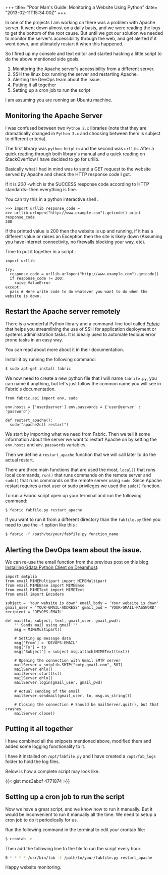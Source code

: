 +++
title= "Poor Man's Guide: Monitoring a Website Using Python"
date= "2013-02-11T15:34:00Z"
+++

In one of the projects I am working on there was a problem with Apache server.
It went down almost on a daily basis, and we were reading the logs to get the
bottom of the root cause. But until we got our solution we needed to monitor the
server's accessibility through the web, and get alerted if it went down, and
ultimately restart it when this happened.

So I fired up my console and text editor and started hacking a little script to
do the above mentioned side goals.

1.  Monitoring the Apache server's accessibility from a different server.
2.  SSH the linux box running the server and restarting Apache.
3.  Alerting the DevOps team about the issue.
4.  Putting it all together
5.  Setting up a cron job to run the script

I am assuming you are running an Ubuntu machine.

## Monitoring the Apache Server

I was confused between two `Python 2.x` libraries (note that they are
dramatically changed in `Python 3.x` and choosing between them is subject to
different criteria).

The first library was `python-httplib` and the second was `urllib`. After a
quick reading through both library's manual and a quick reading on StackOverflow
I have decided to go for urllib.

Basically what I had in mind was to send a GET request to the website served by
Apache and check the HTTP response code I got.

If it is _200_ -which is the SUCCESS response code according to HTTP standards-
then everything is fine.

You can try this in a python interactive shell :

```shell
>>> import urllib response_code =
>>> urllib.urlopen("http://www.example.com").getcode() print response_code
200
```

If the printed value is 200 then the website is up and running, if it has a
different value or raises an Exception then the site is likely down (Assuming
you have internet connectivity, no firewalls blocking your way, etc).

Time to put it together in a script :

```python,linenos
import urllib

try:
  response_code = urllib.urlopen("http://www.example.com").getcode()
  if response_code != 200:
    raise ValueError
except:
  pass # Here write code to do whatever you want to do when the website is down.
```

## Restart the Apache server remotely

There is a wonderful Python library and a command-line tool called _[Fabric][]_
that helps you streamlining the use of SSH for application deployment or systems
administration tasks. It is ideally used to automate tedious error prone tasks
in an easy way.

You can read about more about it in their documentation.

Install it by running the following command:

```bash
$ sudo apt-get install fabric
```

We now need to create a new python file that I will name `fabfile.py`, you can
name it anything, but let's just follow the common name you will see in Fabric's
documentation.

```python,linenos
from fabric.api import env, sudo

env.hosts = ['user@server'] env.passwords = {'user@server' : 'password'}

def restart_apache():
  sudo("apache2ctl restart")
```

We start by importing what we need from Fabric. Then we tell it some information
about the server we want to restart Apache on by setting the `env.hosts` and
`env.passwords` variables.

Then we define a `restart_apache` function that we will call later to do the
actual restart.

There are three main functions that are used the most, `local()` that runs local
commands, `run()` that runs commands on the remote server and `sudo()` that runs
commands on the remote server using `sudo`. Since Apache restart requires a root
user or sudo privileges we used the `sudo()` function.

To run a Fabric script open up your terminal and run the following command:

```bash
$ fabric fabfile.py restart_apache
```

If you want to run it from a different directory than the `fabfile.py` then you
need to use the `-f` option like this :

```bash
$ fabric -f /path/to/your/fabfile.py function_name
```

## Alerting the DevOps team about the issue.

We can re-use the email function from the previous post on this blog [Installing
Gdata Python Client on Dreamhost][]:

```python,linenos,linenostart=1
import smtplib
from email.MIMEMultipart import MIMEMultipart
from email.MIMEBase import MIMEBase
from email.MIMEText import MIMEText
from email import Encoders

subject = 'Your website is down' email_body = 'Your website is down'
gmail_user = 'YOUR-GMAIL-ADDRESS' gmail_pwd = 'YOUR-GMAIL-PASSWORD'
recipient = 'DEVOPS-EMAIL'

def mail(to, subject, text, gmail_user, gmail_pwd):
    '''Sends mail using gmail'''
    msg = MIMEMultipart()

    # Setting up message data
    msg['From'] = 'DEVOPS-EMAIL'
    msg['To'] = to
    msg['Subject'] = subject msg.attach(MIMEText(text))

    # Opening the connection with Gmail SMTP server
    mailServer = smtplib.SMTP("smtp.gmail.com", 587)
    mailServer.ehlo()
    mailServer.starttls()
    mailServer.ehlo()
    mailServer.login(gmail_user, gmail_pwd)

    # Actual sending of the email
    mailServer.sendmail(gmail_user, to, msg.as_string())

    # Closing the connection # Should be mailServer.quit(), but that crashes
    mailServer.close()
```

## Putting it all together

I have combined all the snippets mentioned above, modified them and added some
logging functionality to it.

I have it installed on `/opt/fabfile.py` and I have created a `/opt/fab_logs`
folder to hold the log files.

Below is how a complete script may look like.

{{< gist mos3abof 4771874 >}}

## Setting up a cron job to run the script

Now we have a great script, and we know how to run it manually. But it would be
inconvenient to run it manually all the time. We need to setup a cron job to do
it periodically for us.

Run the following command in the terminal to edit your crontab file:

```bash
$ crontab -e
```

Then add the following line to the file to run the script every hour:

```bash
0 * * * * /usr/bin/fab -f /path/to/your/fabfile.py restart_apache
```

Happy website monitoring.

[fabric]: http://docs.fabfile.org/en/1.5/
[installing gdata python client on dreamhost]: https://mosab.co.uk/installing-gdata-python-client-on-dreamhost.html
